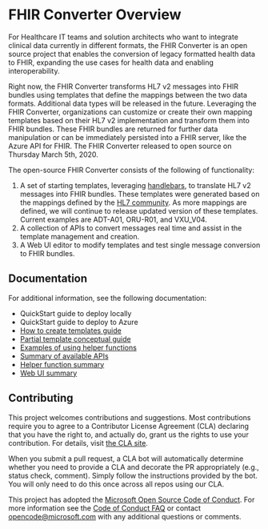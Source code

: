 # FHIR Converter Overview

For Healthcare IT teams and solution architects who want to integrate clinical data currently in different formats, the FHIR Converter is an open source project that enables the conversion of legacy formatted health data to FHIR, expanding the use cases for health data and enabling interoperability.  

Right now, the FHIR Converter transforms HL7 v2 messages into FHIR bundles using templates that define the mappings between the two data formats. Additional data types will be released in the future. Leveraging the FHIR Converter, organizations can customize or create their own mapping templates based on their HL7 v2 implementation and transform them into FHIR bundles. These FHIR bundles are returned for further data manipulation or can be immediately persisted into a FHIR server, like the Azure API for FHIR. The FHIR Converter released to open source on Thursday March 5th, 2020.

The open-source FHIR Converter consists of the following of functionality:

1. A set of starting templates, leveraging [handlebars](https://handlebarsjs.com/), to translate HL7 v2 messages into FHIR bundles. These templates were generated based on the mappings defined by the [HL7 community](https://confluence.hl7.org/display/OO/2-To-FHIR+Project). As more mappings are defined, we will continue to release updated version of these templates. Current examples are ADT-A01, ORU-R01, and VXU_V04.
1. A collection of APIs to convert messages real time and assist in the template management and creation.
1. A Web UI editor to modify templates and test single message conversion to FHIR bundles.

## Documentation

For additional information, see the following documentation:

* QuickStart guide to deploy locally
* QuickStart guide to deploy to Azure
* [How to create templates guide](template-creation-how-to-guide.md)
* [Partial template conceptual guide](partial-template-concept.md)
* [Examples of using helper functions](using-helpers-concept.md)
* [Summary of available APIs](api-summary.md)
* [Helper function summary](helper-functions-summary.md)
* [Web UI summary](web-ui-summary.md)

## Contributing

This project welcomes contributions and suggestions.  Most contributions require you to agree to a
Contributor License Agreement (CLA) declaring that you have the right to, and actually do, grant us
the rights to use your contribution. For details, visit [the CLA site](https://cla.opensource.microsoft.com).

When you submit a pull request, a CLA bot will automatically determine whether you need to provide
a CLA and decorate the PR appropriately (e.g., status check, comment). Simply follow the instructions
provided by the bot. You will only need to do this once across all repos using our CLA.

This project has adopted the [Microsoft Open Source Code of Conduct](https://opensource.microsoft.com/codeofconduct/).
For more information see the [Code of Conduct FAQ](https://opensource.microsoft.com/codeofconduct/faq/) or
contact [opencode@microsoft.com](mailto:opencode@microsoft.com) with any additional questions or comments.

